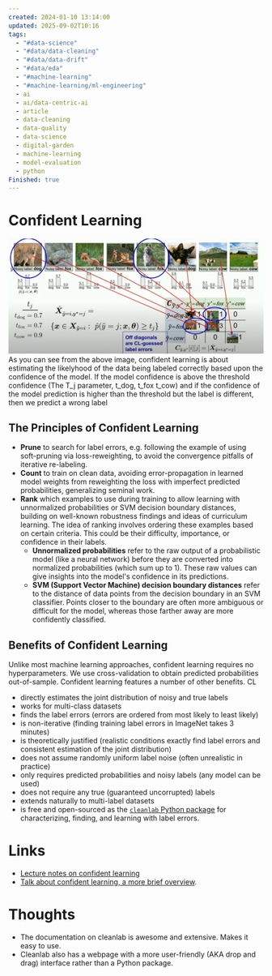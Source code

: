 ```yaml
---
created: 2024-01-10 13:14:00
updated: 2025-09-02T10:16
tags:
  - "#data-science"
  - "#data/data-cleaning"
  - "#data/data-drift"
  - "#data/eda"
  - "#machine-learning"
  - "#machine-learning/ml-engineering"
  - ai
  - ai/data-centric-ai
  - article
  - data-cleaning
  - data-quality
  - data-science
  - digital-garden
  - machine-learning
  - model-evaluation
  - python
Finished: true
---
```

# Confident Learning
![](../../../static/images/confident_learning.png)
As you can see from the above image, confident learning is about estimating the likelyhood of the data being labeled correctly based upon the confidence of the model. If the model confidence is above the threshold confidence (The T_j parameter, t_dog, t_fox t_cow) and if the confidence of the model prediction is higher than the threshold but the label is different, then we predict a wrong label 
## The Principles of Confident Learning
- **Prune** to search for label errors, e.g. following the example of using soft-pruning via loss-reweighting, to avoid the convergence pitfalls of iterative re-labeling.
- **Count** to train on clean data, avoiding error-propagation in learned model weights from reweighting the loss with imperfect predicted probabilities, generalizing seminal work.
- **Rank** which examples to use during training to allow learning with unnormalized probabilities or SVM decision boundary distances, building on well-known robustness findings and ideas of curriculum learning. The idea of ranking involves ordering these examples based on certain criteria. This could be their difficulty, importance, or confidence in their labels.
	 - **Unnormalized probabilities** refer to the raw output of a probabilistic model (like a neural network) before they are converted into normalized probabilities (which sum up to 1). These raw values can give insights into the model's confidence in its predictions.
	- **SVM (Support Vector Machine) decision boundary distances** refer to the distance of data points from the decision boundary in an SVM classifier. Points closer to the boundary are often more ambiguous or difficult for the model, whereas those farther away are more confidently classified.
## Benefits of Confident Learning

Unlike most machine learning approaches, confident learning requires no hyperparameters. We use cross-validation to obtain predicted probabilities out-of-sample. Confident learning features a number of other benefits. CL
- directly estimates the joint distribution of noisy and true labels
- works for multi-class datasets
- finds the label errors (errors are ordered from most likely to least likely)
- is non-iterative (finding training label errors in ImageNet takes 3 minutes)
- is theoretically justified (realistic conditions exactly find label errors and consistent estimation of the joint distribution)
- does not assume randomly uniform label noise (often unrealistic in practice)
- only requires predicted probabilities and noisy labels (any model can be used)
- does not require any true (guaranteed uncorrupted) labels
- extends naturally to multi-label datasets
- is free and open-sourced as the [`cleanlab` Python package](https://github.com/cgnorthcutt/cleanlab) for characterizing, finding, and learning with label errors.


# Links
- [Lecture notes on confident learning](https://dcai.csail.mit.edu/2023/label-errors/)
- [Talk about confident learning, a more brief overview](https://www.youtube.com/watch?v=H_m66Uwh7rg&ab_channel=Cleanlab).

# Thoughts 
- The documentation on cleanlab is awesome and extensive. Makes it easy to use. 
- Cleanlab also has a webpage with a more user-friendly (AKA drop and drag) interface rather than a Python package. 


